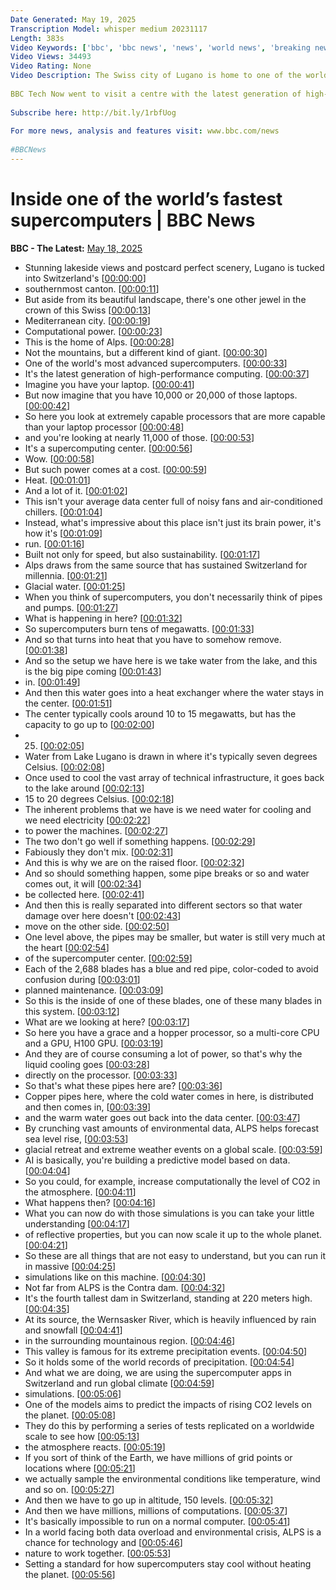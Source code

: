 ```yaml
---
Date Generated: May 19, 2025
Transcription Model: whisper medium 20231117
Length: 383s
Video Keywords: ['bbc', 'bbc news', 'news', 'world news', 'breaking news', 'us news', 'world', 'america', 'usa', 'usa news', 'india news']
Video Views: 34493
Video Rating: None
Video Description: The Swiss city of Lugano is home to one of the world’s most advanced supercomputers. 
 
BBC Tech Now went to visit a centre with the latest generation of high-performance computing to see how the technology works. 
 
Subscribe here: http://bit.ly/1rbfUog
 
For more news, analysis and features visit: www.bbc.com/news
 
#BBCNews
---
```


# Inside one of the world’s fastest supercomputers | BBC News
**BBC - The Latest:** [May 18, 2025](https://www.youtube.com/watch?v=jGVRAK8KIBg)
*  Stunning lakeside views and postcard perfect scenery, Lugano is tucked into Switzerland's [[00:00:00](https://www.youtube.com/watch?v=jGVRAK8KIBg&t=0.0s)]
*  southernmost canton. [[00:00:11](https://www.youtube.com/watch?v=jGVRAK8KIBg&t=11.16s)]
*  But aside from its beautiful landscape, there's one other jewel in the crown of this Swiss [[00:00:13](https://www.youtube.com/watch?v=jGVRAK8KIBg&t=13.16s)]
*  Mediterranean city. [[00:00:19](https://www.youtube.com/watch?v=jGVRAK8KIBg&t=19.96s)]
*  Computational power. [[00:00:23](https://www.youtube.com/watch?v=jGVRAK8KIBg&t=23.92s)]
*  This is the home of Alps. [[00:00:28](https://www.youtube.com/watch?v=jGVRAK8KIBg&t=28.16s)]
*  Not the mountains, but a different kind of giant. [[00:00:30](https://www.youtube.com/watch?v=jGVRAK8KIBg&t=30.08s)]
*  One of the world's most advanced supercomputers. [[00:00:33](https://www.youtube.com/watch?v=jGVRAK8KIBg&t=33.84s)]
*  It's the latest generation of high-performance computing. [[00:00:37](https://www.youtube.com/watch?v=jGVRAK8KIBg&t=37.44s)]
*  Imagine you have your laptop. [[00:00:41](https://www.youtube.com/watch?v=jGVRAK8KIBg&t=41.56s)]
*  But now imagine that you have 10,000 or 20,000 of those laptops. [[00:00:42](https://www.youtube.com/watch?v=jGVRAK8KIBg&t=42.56s)]
*  So here you look at extremely capable processors that are more capable than your laptop processor [[00:00:48](https://www.youtube.com/watch?v=jGVRAK8KIBg&t=48.480000000000004s)]
*  and you're looking at nearly 11,000 of those. [[00:00:53](https://www.youtube.com/watch?v=jGVRAK8KIBg&t=53.879999999999995s)]
*  It's a supercomputing center. [[00:00:56](https://www.youtube.com/watch?v=jGVRAK8KIBg&t=56.94s)]
*  Wow. [[00:00:58](https://www.youtube.com/watch?v=jGVRAK8KIBg&t=58.18s)]
*  But such power comes at a cost. [[00:00:59](https://www.youtube.com/watch?v=jGVRAK8KIBg&t=59.18s)]
*  Heat. [[00:01:01](https://www.youtube.com/watch?v=jGVRAK8KIBg&t=61.9s)]
*  And a lot of it. [[00:01:02](https://www.youtube.com/watch?v=jGVRAK8KIBg&t=62.9s)]
*  This isn't your average data center full of noisy fans and air-conditioned chillers. [[00:01:04](https://www.youtube.com/watch?v=jGVRAK8KIBg&t=64.58s)]
*  Instead, what's impressive about this place isn't just its brain power, it's how it's [[00:01:09](https://www.youtube.com/watch?v=jGVRAK8KIBg&t=69.98s)]
*  run. [[00:01:16](https://www.youtube.com/watch?v=jGVRAK8KIBg&t=76.18s)]
*  Built not only for speed, but also sustainability. [[00:01:17](https://www.youtube.com/watch?v=jGVRAK8KIBg&t=77.18s)]
*  Alps draws from the same source that has sustained Switzerland for millennia. [[00:01:21](https://www.youtube.com/watch?v=jGVRAK8KIBg&t=81.42s)]
*  Glacial water. [[00:01:25](https://www.youtube.com/watch?v=jGVRAK8KIBg&t=85.98s)]
*  When you think of supercomputers, you don't necessarily think of pipes and pumps. [[00:01:27](https://www.youtube.com/watch?v=jGVRAK8KIBg&t=87.62s)]
*  What is happening in here? [[00:01:32](https://www.youtube.com/watch?v=jGVRAK8KIBg&t=92.26s)]
*  So supercomputers burn tens of megawatts. [[00:01:33](https://www.youtube.com/watch?v=jGVRAK8KIBg&t=93.7s)]
*  And so that turns into heat that you have to somehow remove. [[00:01:38](https://www.youtube.com/watch?v=jGVRAK8KIBg&t=98.86s)]
*  And so the setup we have here is we take water from the lake, and this is the big pipe coming [[00:01:43](https://www.youtube.com/watch?v=jGVRAK8KIBg&t=103.48s)]
*  in. [[00:01:49](https://www.youtube.com/watch?v=jGVRAK8KIBg&t=109.78s)]
*  And then this water goes into a heat exchanger where the water stays in the center. [[00:01:51](https://www.youtube.com/watch?v=jGVRAK8KIBg&t=111.04s)]
*  The center typically cools around 10 to 15 megawatts, but has the capacity to go up to [[00:02:00](https://www.youtube.com/watch?v=jGVRAK8KIBg&t=120.04s)]
*  25. [[00:02:05](https://www.youtube.com/watch?v=jGVRAK8KIBg&t=125.84s)]
*  Water from Lake Lugano is drawn in where it's typically seven degrees Celsius. [[00:02:08](https://www.youtube.com/watch?v=jGVRAK8KIBg&t=128.04000000000002s)]
*  Once used to cool the vast array of technical infrastructure, it goes back to the lake around [[00:02:13](https://www.youtube.com/watch?v=jGVRAK8KIBg&t=133.4s)]
*  15 to 20 degrees Celsius. [[00:02:18](https://www.youtube.com/watch?v=jGVRAK8KIBg&t=138.68s)]
*  The inherent problems that we have is we need water for cooling and we need electricity [[00:02:22](https://www.youtube.com/watch?v=jGVRAK8KIBg&t=142.0s)]
*  to power the machines. [[00:02:27](https://www.youtube.com/watch?v=jGVRAK8KIBg&t=147.26000000000002s)]
*  The two don't go well if something happens. [[00:02:29](https://www.youtube.com/watch?v=jGVRAK8KIBg&t=149.04000000000002s)]
*  Fabiously they don't mix. [[00:02:31](https://www.youtube.com/watch?v=jGVRAK8KIBg&t=151.26000000000002s)]
*  And this is why we are on the raised floor. [[00:02:32](https://www.youtube.com/watch?v=jGVRAK8KIBg&t=152.26000000000002s)]
*  And so should something happen, some pipe breaks or so and water comes out, it will [[00:02:34](https://www.youtube.com/watch?v=jGVRAK8KIBg&t=154.94s)]
*  be collected here. [[00:02:41](https://www.youtube.com/watch?v=jGVRAK8KIBg&t=161.9s)]
*  And then this is really separated into different sectors so that water damage over here doesn't [[00:02:43](https://www.youtube.com/watch?v=jGVRAK8KIBg&t=163.78s)]
*  move on the other side. [[00:02:50](https://www.youtube.com/watch?v=jGVRAK8KIBg&t=170.98s)]
*  One level above, the pipes may be smaller, but water is still very much at the heart [[00:02:54](https://www.youtube.com/watch?v=jGVRAK8KIBg&t=174.14s)]
*  of the supercomputer center. [[00:02:59](https://www.youtube.com/watch?v=jGVRAK8KIBg&t=179.29999999999998s)]
*  Each of the 2,688 blades has a blue and red pipe, color-coded to avoid confusion during [[00:03:01](https://www.youtube.com/watch?v=jGVRAK8KIBg&t=181.5s)]
*  planned maintenance. [[00:03:09](https://www.youtube.com/watch?v=jGVRAK8KIBg&t=189.17999999999998s)]
*  So this is the inside of one of these blades, one of these many blades in this system. [[00:03:12](https://www.youtube.com/watch?v=jGVRAK8KIBg&t=192.01999999999998s)]
*  What are we looking at here? [[00:03:17](https://www.youtube.com/watch?v=jGVRAK8KIBg&t=197.29999999999998s)]
*  So here you have a grace and a hopper processor, so a multi-core CPU and a GPU, H100 GPU. [[00:03:19](https://www.youtube.com/watch?v=jGVRAK8KIBg&t=199.02s)]
*  And they are of course consuming a lot of power, so that's why the liquid cooling goes [[00:03:28](https://www.youtube.com/watch?v=jGVRAK8KIBg&t=208.78s)]
*  directly on the processor. [[00:03:33](https://www.youtube.com/watch?v=jGVRAK8KIBg&t=213.70000000000002s)]
*  So that's what these pipes here are? [[00:03:36](https://www.youtube.com/watch?v=jGVRAK8KIBg&t=216.18s)]
*  Copper pipes here, where the cold water comes in here, is distributed and then comes in, [[00:03:39](https://www.youtube.com/watch?v=jGVRAK8KIBg&t=219.26s)]
*  and the warm water goes out back into the data center. [[00:03:47](https://www.youtube.com/watch?v=jGVRAK8KIBg&t=227.18s)]
*  By crunching vast amounts of environmental data, ALPS helps forecast sea level rise, [[00:03:53](https://www.youtube.com/watch?v=jGVRAK8KIBg&t=233.74s)]
*  glacial retreat and extreme weather events on a global scale. [[00:03:59](https://www.youtube.com/watch?v=jGVRAK8KIBg&t=239.9s)]
*  AI is basically, you're building a predictive model based on data. [[00:04:04](https://www.youtube.com/watch?v=jGVRAK8KIBg&t=244.86s)]
*  So you could, for example, increase computationally the level of CO2 in the atmosphere. [[00:04:11](https://www.youtube.com/watch?v=jGVRAK8KIBg&t=251.06s)]
*  What happens then? [[00:04:16](https://www.youtube.com/watch?v=jGVRAK8KIBg&t=256.74s)]
*  What you can now do with those simulations is you can take your little understanding [[00:04:17](https://www.youtube.com/watch?v=jGVRAK8KIBg&t=257.90000000000003s)]
*  of reflective properties, but you can now scale it up to the whole planet. [[00:04:21](https://www.youtube.com/watch?v=jGVRAK8KIBg&t=261.26s)]
*  So these are all things that are not easy to understand, but you can run it in massive [[00:04:25](https://www.youtube.com/watch?v=jGVRAK8KIBg&t=265.34000000000003s)]
*  simulations like on this machine. [[00:04:30](https://www.youtube.com/watch?v=jGVRAK8KIBg&t=270.14s)]
*  Not far from ALPS is the Contra dam. [[00:04:32](https://www.youtube.com/watch?v=jGVRAK8KIBg&t=272.58s)]
*  It's the fourth tallest dam in Switzerland, standing at 220 meters high. [[00:04:35](https://www.youtube.com/watch?v=jGVRAK8KIBg&t=275.38s)]
*  At its source, the Wernsasker River, which is heavily influenced by rain and snowfall [[00:04:41](https://www.youtube.com/watch?v=jGVRAK8KIBg&t=281.94s)]
*  in the surrounding mountainous region. [[00:04:46](https://www.youtube.com/watch?v=jGVRAK8KIBg&t=286.74s)]
*  This valley is famous for its extreme precipitation events. [[00:04:50](https://www.youtube.com/watch?v=jGVRAK8KIBg&t=290.26s)]
*  So it holds some of the world records of precipitation. [[00:04:54](https://www.youtube.com/watch?v=jGVRAK8KIBg&t=294.98s)]
*  And what we are doing, we are using the supercomputer apps in Switzerland and run global climate [[00:04:59](https://www.youtube.com/watch?v=jGVRAK8KIBg&t=299.38s)]
*  simulations. [[00:05:06](https://www.youtube.com/watch?v=jGVRAK8KIBg&t=306.41999999999996s)]
*  One of the models aims to predict the impacts of rising CO2 levels on the planet. [[00:05:08](https://www.youtube.com/watch?v=jGVRAK8KIBg&t=308.18s)]
*  They do this by performing a series of tests replicated on a worldwide scale to see how [[00:05:13](https://www.youtube.com/watch?v=jGVRAK8KIBg&t=313.7s)]
*  the atmosphere reacts. [[00:05:19](https://www.youtube.com/watch?v=jGVRAK8KIBg&t=319.82s)]
*  If you sort of think of the Earth, we have millions of grid points or locations where [[00:05:21](https://www.youtube.com/watch?v=jGVRAK8KIBg&t=321.74s)]
*  we actually sample the environmental conditions like temperature, wind and so on. [[00:05:27](https://www.youtube.com/watch?v=jGVRAK8KIBg&t=327.38s)]
*  And then we have to go up in altitude, 150 levels. [[00:05:32](https://www.youtube.com/watch?v=jGVRAK8KIBg&t=332.76s)]
*  And then we have millions, millions of computations. [[00:05:37](https://www.youtube.com/watch?v=jGVRAK8KIBg&t=337.34s)]
*  It's basically impossible to run on a normal computer. [[00:05:41](https://www.youtube.com/watch?v=jGVRAK8KIBg&t=341.41999999999996s)]
*  In a world facing both data overload and environmental crisis, ALPS is a chance for technology and [[00:05:46](https://www.youtube.com/watch?v=jGVRAK8KIBg&t=346.7s)]
*  nature to work together. [[00:05:53](https://www.youtube.com/watch?v=jGVRAK8KIBg&t=353.94s)]
*  Setting a standard for how supercomputers stay cool without heating the planet. [[00:05:56](https://www.youtube.com/watch?v=jGVRAK8KIBg&t=356.46s)]

